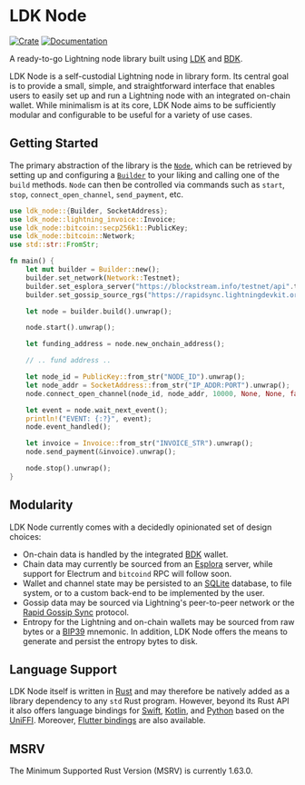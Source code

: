 # LDK Node

[![Crate](https://img.shields.io/crates/v/ldk-node.svg?logo=rust)](https://crates.io/crates/ldk-node)
[![Documentation](https://img.shields.io/static/v1?logo=read-the-docs&label=docs.rs&message=ldk-node&color=informational)](https://docs.rs/ldk-node)

A ready-to-go Lightning node library built using [LDK][ldk] and [BDK][bdk].

LDK Node is a self-custodial Lightning node in library form. Its central goal is to provide a small, simple, and straightforward interface that enables users to easily set up and run a Lightning node with an integrated on-chain wallet. While minimalism is at its core, LDK Node aims to be sufficiently modular and configurable to be useful for a variety of use cases.

## Getting Started
The primary abstraction of the library is the [`Node`][api_docs_node], which can be retrieved by setting up and configuring a [`Builder`][api_docs_builder] to your liking and calling one of the `build` methods. `Node` can then be controlled via commands such as `start`, `stop`, `connect_open_channel`, `send_payment`, etc.

```rust
use ldk_node::{Builder, SocketAddress};
use ldk_node::lightning_invoice::Invoice;
use ldk_node::bitcoin::secp256k1::PublicKey;
use ldk_node::bitcoin::Network;
use std::str::FromStr;

fn main() {
	let mut builder = Builder::new();
	builder.set_network(Network::Testnet);
	builder.set_esplora_server("https://blockstream.info/testnet/api".to_string());
	builder.set_gossip_source_rgs("https://rapidsync.lightningdevkit.org/testnet/snapshot".to_string());

	let node = builder.build().unwrap();

	node.start().unwrap();

	let funding_address = node.new_onchain_address();

	// .. fund address ..

	let node_id = PublicKey::from_str("NODE_ID").unwrap();
	let node_addr = SocketAddress::from_str("IP_ADDR:PORT").unwrap();
	node.connect_open_channel(node_id, node_addr, 10000, None, None, false).unwrap();

	let event = node.wait_next_event();
	println!("EVENT: {:?}", event);
	node.event_handled();

	let invoice = Invoice::from_str("INVOICE_STR").unwrap();
	node.send_payment(&invoice).unwrap();

	node.stop().unwrap();
}
```

## Modularity

LDK Node currently comes with a decidedly opinionated set of design choices:

- On-chain data is handled by the integrated [BDK][bdk] wallet.
- Chain data may currently be sourced from an [Esplora][esplora] server, while support for Electrum and `bitcoind` RPC will follow soon.
- Wallet and channel state may be persisted to an [SQLite][sqlite] database, to file system, or to a custom back-end to be implemented by the user.
- Gossip data may be sourced via Lightning's peer-to-peer network or the [Rapid Gossip Sync](https://docs.rs/lightning-rapid-gossip-sync/*/lightning_rapid_gossip_sync/) protocol.
- Entropy for the Lightning and on-chain wallets may be sourced from raw bytes or a [BIP39](https://github.com/bitcoin/bips/blob/master/bip-0039.mediawiki) mnemonic. In addition, LDK Node offers the means to generate and persist the entropy bytes to disk.

## Language Support
LDK Node itself is written in [Rust][rust] and may therefore be natively added as a library dependency to any `std` Rust program. However, beyond its Rust API it also offers language bindings for [Swift][swift], [Kotlin][kotlin], and [Python][python] based on the [UniFFI](https://github.com/mozilla/uniffi-rs/). Moreover, [Flutter bindings][flutter_bindings] are also available.

## MSRV
The Minimum Supported Rust Version (MSRV) is currently 1.63.0.

[api_docs]: https://docs.rs/ldk-node/*/ldk_node/
[api_docs_node]: https://docs.rs/ldk-node/*/ldk_node/struct.Node.html
[api_docs_builder]: https://docs.rs/ldk-node/*/ldk_node/struct.Builder.html
[rust_crate]: https://crates.io/
[ldk]: https://lightningdevkit.org/
[bdk]: https://bitcoindevkit.org/
[esplora]: https://github.com/Blockstream/esplora
[sqlite]: https://sqlite.org/
[rust]: https://www.rust-lang.org/
[swift]: https://www.swift.org/
[kotlin]: https://kotlinlang.org/
[python]: https://www.python.org/
[flutter_bindings]: https://github.com/LtbLightning/ldk-node-flutter
